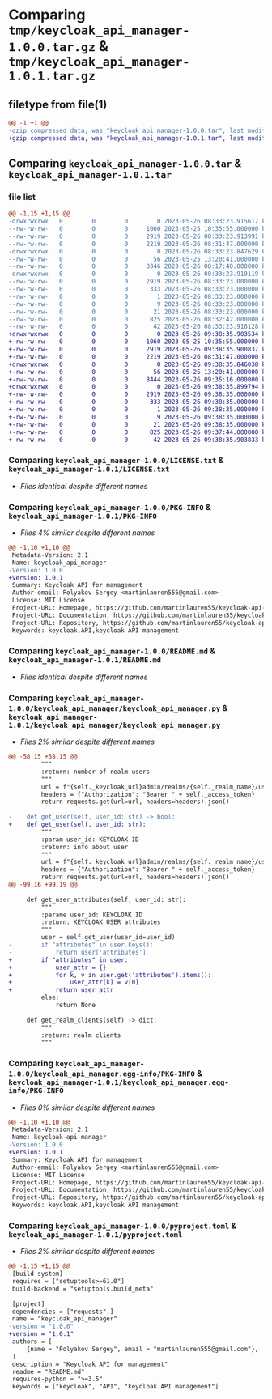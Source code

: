 # Comparing `tmp/keycloak_api_manager-1.0.0.tar.gz` & `tmp/keycloak_api_manager-1.0.1.tar.gz`

## filetype from file(1)

```diff
@@ -1 +1 @@
-gzip compressed data, was "keycloak_api_manager-1.0.0.tar", last modified: Fri May 26 08:33:23 2023, max compression
+gzip compressed data, was "keycloak_api_manager-1.0.1.tar", last modified: Fri May 26 09:38:35 2023, max compression
```

## Comparing `keycloak_api_manager-1.0.0.tar` & `keycloak_api_manager-1.0.1.tar`

### file list

```diff
@@ -1,15 +1,15 @@
-drwxrwxrwx   0        0        0        0 2023-05-26 08:33:23.915617 keycloak_api_manager-1.0.0/
--rw-rw-rw-   0        0        0     1060 2023-05-25 10:35:55.000000 keycloak_api_manager-1.0.0/LICENSE.txt
--rw-rw-rw-   0        0        0     2919 2023-05-26 08:33:23.913991 keycloak_api_manager-1.0.0/PKG-INFO
--rw-rw-rw-   0        0        0     2219 2023-05-26 08:31:47.000000 keycloak_api_manager-1.0.0/README.md
-drwxrwxrwx   0        0        0        0 2023-05-26 08:33:23.847629 keycloak_api_manager-1.0.0/keycloak_api_manager/
--rw-rw-rw-   0        0        0       56 2023-05-25 13:20:41.000000 keycloak_api_manager-1.0.0/keycloak_api_manager/__init__.py
--rw-rw-rw-   0        0        0     8346 2023-05-26 08:17:40.000000 keycloak_api_manager-1.0.0/keycloak_api_manager/keycloak_api_manager.py
-drwxrwxrwx   0        0        0        0 2023-05-26 08:33:23.910119 keycloak_api_manager-1.0.0/keycloak_api_manager.egg-info/
--rw-rw-rw-   0        0        0     2919 2023-05-26 08:33:23.000000 keycloak_api_manager-1.0.0/keycloak_api_manager.egg-info/PKG-INFO
--rw-rw-rw-   0        0        0      333 2023-05-26 08:33:23.000000 keycloak_api_manager-1.0.0/keycloak_api_manager.egg-info/SOURCES.txt
--rw-rw-rw-   0        0        0        1 2023-05-26 08:33:23.000000 keycloak_api_manager-1.0.0/keycloak_api_manager.egg-info/dependency_links.txt
--rw-rw-rw-   0        0        0        9 2023-05-26 08:33:23.000000 keycloak_api_manager-1.0.0/keycloak_api_manager.egg-info/requires.txt
--rw-rw-rw-   0        0        0       21 2023-05-26 08:33:23.000000 keycloak_api_manager-1.0.0/keycloak_api_manager.egg-info/top_level.txt
--rw-rw-rw-   0        0        0      825 2023-05-26 08:32:42.000000 keycloak_api_manager-1.0.0/pyproject.toml
--rw-rw-rw-   0        0        0       42 2023-05-26 08:33:23.916128 keycloak_api_manager-1.0.0/setup.cfg
+drwxrwxrwx   0        0        0        0 2023-05-26 09:38:35.903534 keycloak_api_manager-1.0.1/
+-rw-rw-rw-   0        0        0     1060 2023-05-25 10:35:55.000000 keycloak_api_manager-1.0.1/LICENSE.txt
+-rw-rw-rw-   0        0        0     2919 2023-05-26 09:38:35.900837 keycloak_api_manager-1.0.1/PKG-INFO
+-rw-rw-rw-   0        0        0     2219 2023-05-26 08:31:47.000000 keycloak_api_manager-1.0.1/README.md
+drwxrwxrwx   0        0        0        0 2023-05-26 09:38:35.846038 keycloak_api_manager-1.0.1/keycloak_api_manager/
+-rw-rw-rw-   0        0        0       56 2023-05-25 13:20:41.000000 keycloak_api_manager-1.0.1/keycloak_api_manager/__init__.py
+-rw-rw-rw-   0        0        0     8444 2023-05-26 09:35:16.000000 keycloak_api_manager-1.0.1/keycloak_api_manager/keycloak_api_manager.py
+drwxrwxrwx   0        0        0        0 2023-05-26 09:38:35.899794 keycloak_api_manager-1.0.1/keycloak_api_manager.egg-info/
+-rw-rw-rw-   0        0        0     2919 2023-05-26 09:38:35.000000 keycloak_api_manager-1.0.1/keycloak_api_manager.egg-info/PKG-INFO
+-rw-rw-rw-   0        0        0      333 2023-05-26 09:38:35.000000 keycloak_api_manager-1.0.1/keycloak_api_manager.egg-info/SOURCES.txt
+-rw-rw-rw-   0        0        0        1 2023-05-26 09:38:35.000000 keycloak_api_manager-1.0.1/keycloak_api_manager.egg-info/dependency_links.txt
+-rw-rw-rw-   0        0        0        9 2023-05-26 09:38:35.000000 keycloak_api_manager-1.0.1/keycloak_api_manager.egg-info/requires.txt
+-rw-rw-rw-   0        0        0       21 2023-05-26 09:38:35.000000 keycloak_api_manager-1.0.1/keycloak_api_manager.egg-info/top_level.txt
+-rw-rw-rw-   0        0        0      825 2023-05-26 09:37:44.000000 keycloak_api_manager-1.0.1/pyproject.toml
+-rw-rw-rw-   0        0        0       42 2023-05-26 09:38:35.903833 keycloak_api_manager-1.0.1/setup.cfg
```

### Comparing `keycloak_api_manager-1.0.0/LICENSE.txt` & `keycloak_api_manager-1.0.1/LICENSE.txt`

 * *Files identical despite different names*

### Comparing `keycloak_api_manager-1.0.0/PKG-INFO` & `keycloak_api_manager-1.0.1/PKG-INFO`

 * *Files 4% similar despite different names*

```diff
@@ -1,10 +1,10 @@
 Metadata-Version: 2.1
 Name: keycloak_api_manager
-Version: 1.0.0
+Version: 1.0.1
 Summary: Keycloak API for management
 Author-email: Polyakov Sergey <martinlauren555@gmail.com>
 License: MIT License
 Project-URL: Homepage, https://github.com/martinlauren55/keycloak-api-manager
 Project-URL: Documentation, https://github.com/martinlauren55/keycloak-api-manager/blob/main/DOCS/DOCS.md
 Project-URL: Repository, https://github.com/martinlauren55/keycloak-api-manager.git
 Keywords: keycloak,API,keycloak API management
```

### Comparing `keycloak_api_manager-1.0.0/README.md` & `keycloak_api_manager-1.0.1/README.md`

 * *Files identical despite different names*

### Comparing `keycloak_api_manager-1.0.0/keycloak_api_manager/keycloak_api_manager.py` & `keycloak_api_manager-1.0.1/keycloak_api_manager/keycloak_api_manager.py`

 * *Files 2% similar despite different names*

```diff
@@ -58,15 +58,15 @@
         """
         :return: number of realm users
         """
         url = f"{self._keycloak_url}admin/realms/{self._realm_name}/users/count"
         headers = {"Authorization": "Bearer " + self._access_token}
         return requests.get(url=url, headers=headers).json()
 
-    def get_user(self, user_id: str) -> bool:
+    def get_user(self, user_id: str):
         """
         :param user_id: KEYCLOAK ID
         :return: info about user
         """
         url = f"{self._keycloak_url}admin/realms/{self._realm_name}/users/{user_id}"
         headers = {"Authorization": "Bearer " + self._access_token}
         return requests.get(url=url, headers=headers).json()
@@ -99,16 +99,19 @@
 
     def get_user_attributes(self, user_id: str):
         """
         :parame user_id: KEYCLOAK ID
         :return: KEYCLOAK USER attributes
         """
         user = self.get_user(user_id=user_id)
-        if "attributes" in user.keys():
-            return user['attributes']
+        if "attributes" in user:
+            user_attr = {}
+            for k, v in user.get('attributes').items():
+                user_attr[k] = v[0]
+            return user_attr
         else:
             return None
 
     def get_realm_clients(self) -> dict:
         """
         :return: realm clients
         """
```

### Comparing `keycloak_api_manager-1.0.0/keycloak_api_manager.egg-info/PKG-INFO` & `keycloak_api_manager-1.0.1/keycloak_api_manager.egg-info/PKG-INFO`

 * *Files 0% similar despite different names*

```diff
@@ -1,10 +1,10 @@
 Metadata-Version: 2.1
 Name: keycloak-api-manager
-Version: 1.0.0
+Version: 1.0.1
 Summary: Keycloak API for management
 Author-email: Polyakov Sergey <martinlauren555@gmail.com>
 License: MIT License
 Project-URL: Homepage, https://github.com/martinlauren55/keycloak-api-manager
 Project-URL: Documentation, https://github.com/martinlauren55/keycloak-api-manager/blob/main/DOCS/DOCS.md
 Project-URL: Repository, https://github.com/martinlauren55/keycloak-api-manager.git
 Keywords: keycloak,API,keycloak API management
```

### Comparing `keycloak_api_manager-1.0.0/pyproject.toml` & `keycloak_api_manager-1.0.1/pyproject.toml`

 * *Files 2% similar despite different names*

```diff
@@ -1,15 +1,15 @@
 [build-system]
 requires = ["setuptools>=61.0"]
 build-backend = "setuptools.build_meta"
 
 [project]
 dependencies = ["requests",]
 name = "keycloak_api_manager"
-version = "1.0.0"
+version = "1.0.1"
 authors = [
     {name = "Polyakov Sergey", email = "martinlauren555@gmail.com"},
 ]
 description = "Keycloak API for management"
 readme = "README.md"
 requires-python = ">=3.5"
 keywords = ["keycloak", "API", "keycloak API management"]
```

